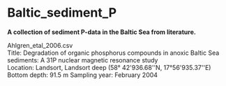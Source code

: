 # Baltic_sediment_P

**A collection of sediment P-data in the Baltic Sea from literature.**

Ahlgren_etal_2006.csv  
Title: Degradation of organic phosphorus compounds in anoxic Baltic Sea sediments:
A 31P nuclear magnetic resonance study  
Location: Landsort, Landsort deep (58&deg; 42'936.68''N, 17&deg;56'935.37''E)  
Bottom depth: 91.5 m
Sampling year: February 2004  

